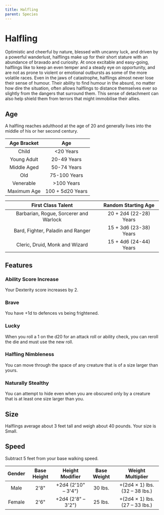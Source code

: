 ```yaml
---
title: Halfling
parent: Species
---
```


# Halfling
Optimistic and cheerful by nature, blessed with uncanny luck, and driven by a powerful wanderlust, halflings make up for their short stature with an abundance of bravado and curiosity. At once excitable and easy-going, halflings like to keep an even temper and a steady eye on opportunity, and are not as prone to violent or emotional outbursts as some of the more volatile races. Even in the jaws of catastrophe, halflings almost never lose their sense of humour. Their ability to find humour in the absurd, no matter how dire the situation, often allows halflings to distance themselves ever so slightly from the dangers that surround them. This sense of detachment can also help shield them from terrors that might immobilise their allies.

## Age
A halfling reaches adulthood at the age of 20 and generally lives into the middle of his or her second century.

| Age Bracket | Age |
|:-----------:|:---:|
| Child       | <20 Years        |
| Young Adult | 20-49 Years      |
| Middle Aged | 50-74 Years      |
| Old         | 75-100 Years     |
| Venerable   | >100 Years       |
| Maximum Age | 100 + 5d20 Years |

| First Class Talent | Random Starting Age |
|:------------------:|:-------------------:|
| Barbarian, Rogue, Sorcerer and Warlock | 20 + 2d4 (22-28) Years |
| Bard, Fighter, Paladin and Ranger      | 15 + 3d6 (23-38) Years |
| Cleric, Druid, Monk and Wizard         | 15 + 4d6 (24-44) Years |

## Features

### Ability Score Increase
Your Dexterity score increases by 2.

### Brave
You have +1d to defences vs being frightened.

### Lucky
When you roll a 1 on the d20 for an attack roll or ability check, you can reroll the die and must use the new roll.

### Halfling Nimbleness
You can move through the space of any creature that is of a size larger than yours.

### Naturally Stealthy
You can attempt to hide even when you are obscured only by a creature that is at least one size larger than you.

## Size
Halflings average about 3 feet tall and weigh about 40 pounds. Your size is Small.

## Speed
Subtract 5 feet from your base walking speed.

| Gender | Base Height | Height Modifier | Base Weight | Weight Multiplier |
|:------:|:-----------:|:---------------:|:-----------:|:-----------------:|
| Male   | 2'8" | +2d4 (2'10" – 3'4") | 30 lbs. | +(2d4 × 1) lbs. (32 – 38 lbs.) |
| Female | 2'6" | +2d4 (2'8" – 3'2")  | 25 lbs. | +(2d4 × 1) lbs. (27 – 33 lbs.) |
